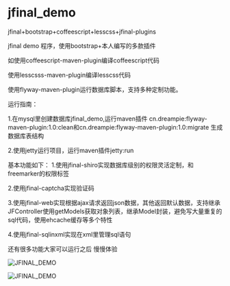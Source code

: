 jfinal_demo
===========

jfinal+bootstrap+coffeescript+lesscss+jfinal-plugins

jfinal demo  程序，使用bootstrap+本人编写的多款插件

如使用coffeescript-maven-plugin编译coffeescript代码

使用lesscsss-maven-plugin编译lesscss代码

使用flyway-maven-plugin运行数据库脚本，支持多种定制功能。

运行指南：

1.在mysql里创建数据库jfinal_demo,运行maven插件 cn.dreampie:flyway-maven-plugin:1.0:clean和cn.dreampie:flyway-maven-plugin:1.0:migrate  生成数据库表结构

2.使用jetty运行项目，运行maven插件jetty:run

基本功能如下：
1.使用jfinal-shiro实现数据库级别的权限灵活定制，和freemarker的权限标签

2.使用jfinal-captcha实现验证码

3.使用jfinal-web实现根据ajax请求返回json数据，其他返回默认数据，支持继承JFController使用getModels获取对象列表，继承Model封装，避免写大量重复的sql代码，使用ehcache缓存等多个特性

4.使用jfinal-sqlinxml实现在xml里管理sql语句

还有很多功能大家可以运行之后 慢慢体验


![JFINAL_DEMO](http://static.oschina.net/uploads/space/2014/1127/185853_6800_946569.png "JFINAL_DEMO")

![JFINAL_DEMO](http://static.oschina.net/uploads/space/2014/1127/185913_J9zy_946569.png "JFINAL_DEMO")

